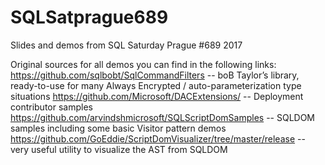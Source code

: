 # SQLSatprague689
Slides and demos from SQL Saturday Prague #689 2017

Original sources for all demos you can find in the following links:
https://github.com/sqlbobt/SqlCommandFilters -- boB Taylor’s library, ready-to-use for many Always Encrypted / auto-parameterization type situations
https://github.com/Microsoft/DACExtensions/    -- Deployment contributor samples
https://github.com/arvindshmicrosoft/SQLScriptDomSamples              -- SQLDOM samples including some basic Visitor pattern demos
https://github.com/GoEddie/ScriptDomVisualizer/tree/master/release              -- very useful utility to visualize the AST from SQLDOM
